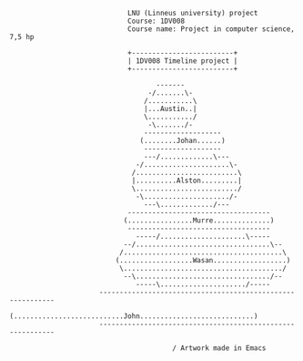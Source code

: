 
							     LNU (Linneus university) project
							     Course: 1DV008
							     Course name: Project in computer science, 7,5 hp

							     +-------------------------+
							     | 1DV008 Timeline project |
							     +-------------------------+

									    -------
									  -/.......\-
									 /...........\
									 |...Austin..|
									 \.........../
									  -\......./-
								     -------------------
								    (........Johan......)
								     -------------------
								     ---/.............\---
								   -/.....................\-
								  /.........................\
								  |..........Alston.........|
								  \........................./
								   -\...................../-
								     ---\............./---
							     -----------------------------------
							    (................Murre..............)
							     -----------------------------------
							       -----/.....................\-----
							    --/.................................\--
							   /.......................................\
							  (..................Wasan..................)
							   \......................................./
							    --\................................./--
							       -----\...................../-----
						  -----------------------------------------------------------
						 (...........................John............................)
						  -----------------------------------------------------------
						  
											/ Artwork made in Emacs